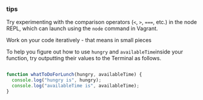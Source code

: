 ### tips 

Try experimenting with the comparison operators (`<`, `>`, `===`, etc.) in the node REPL, which can launch using the `node` command in Vagrant.

Work on your code iteratively - that means in small pieces 

To help you figure out how to use `hungry` and `availableTime`inside your function, try outputting their values to the Terminal as follows.

```javascript 

function whatToDoForLunch(hungry, availableTime) {
  console.log("hungry is", hungry);
  console.log("availableTime is", availableTime);
}

```


